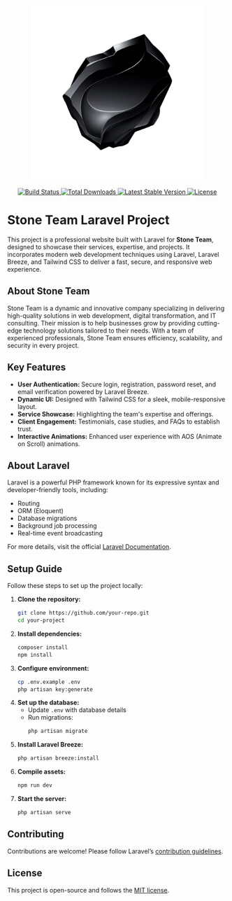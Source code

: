 <p align="center">
  <a href="github.com/roshdiraed" target="_blank">
    <img src="./public/img/logo-removebg-preview.png" width="400" alt="Laravel Logo">
  </a>
</p>

<p align="center">
  <a href="https://github.com/laravel/framework/actions">
    <img src="https://github.com/laravel/framework/workflows/tests/badge.svg" alt="Build Status">
  </a>
  <a href="https://packagist.org/packages/laravel/framework">
    <img src="https://img.shields.io/packagist/dt/laravel/framework" alt="Total Downloads">
  </a>
  <a href="https://packagist.org/packages/laravel/framework">
    <img src="https://img.shields.io/packagist/v/laravel/framework" alt="Latest Stable Version">
  </a>
  <a href="https://packagist.org/packages/laravel/framework">
    <img src="https://img.shields.io/packagist/l/laravel/framework" alt="License">
  </a>
</p>

# Stone Team Laravel Project

This project is a professional website built with Laravel for **Stone Team**, designed to showcase their services, expertise, and projects. It incorporates modern web development techniques using Laravel, Laravel Breeze, and Tailwind CSS to deliver a fast, secure, and responsive web experience.

## About Stone Team

Stone Team is a dynamic and innovative company specializing in delivering high-quality solutions in web development, digital transformation, and IT consulting. Their mission is to help businesses grow by providing cutting-edge technology solutions tailored to their needs. With a team of experienced professionals, Stone Team ensures efficiency, scalability, and security in every project.

## Key Features

- **User Authentication:** Secure login, registration, password reset, and email verification powered by Laravel Breeze.
- **Dynamic UI:** Designed with Tailwind CSS for a sleek, mobile-responsive layout.
- **Service Showcase:** Highlighting the team's expertise and offerings.
- **Client Engagement:** Testimonials, case studies, and FAQs to establish trust.
- **Interactive Animations:** Enhanced user experience with AOS (Animate on Scroll) animations.

## About Laravel

Laravel is a powerful PHP framework known for its expressive syntax and developer-friendly tools, including:
- Routing
- ORM (Eloquent)
- Database migrations
- Background job processing
- Real-time event broadcasting

For more details, visit the official [Laravel Documentation](https://laravel.com/docs).

## Setup Guide

Follow these steps to set up the project locally:

1. **Clone the repository:**
   ```sh
   git clone https://github.com/your-repo.git
   cd your-project
   ```
2. **Install dependencies:**
   ```sh
   composer install
   npm install
   ```
3. **Configure environment:**
   ```sh
   cp .env.example .env
   php artisan key:generate
   ```
4. **Set up the database:**
   - Update `.env` with database details
   - Run migrations:
     ```sh
     php artisan migrate
     ```
5. **Install Laravel Breeze:**
   ```sh
   php artisan breeze:install
   ```
6. **Compile assets:**
   ```sh
   npm run dev
   ```
7. **Start the server:**
   ```sh
   php artisan serve
   ```

## Contributing

Contributions are welcome! Please follow Laravel’s [contribution guidelines](https://laravel.com/docs/contributions).

## License

This project is open-source and follows the [MIT license](https://opensource.org/licenses/MIT).
